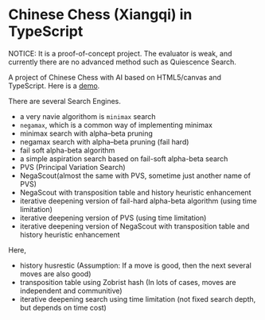 Chinese Chess (Xiangqi) in TypeScript
===========================

NOTICE: It is a proof-of-concept project. The evaluator is weak, and currently there are no advanced method such as Quiescence Search.

A project of Chinese Chess with AI based on HTML5/canvas and TypeScript. Here is a [demo](https://lhttjdr.github.io/xiangqi/).

There are several Search Engines.

- a very navie algorithom is `minimax` search
- `negamax`, which is a common way of implementing minimax
- minimax search with alpha–beta pruning
- negamax search with alpha–beta pruning (fail hard)
- fail soft alpha-beta algorithm
- a simple aspiration search based on fail-soft alpha-beta search
- PVS (Principal Variation Search)
- NegaScout(almost the same with PVS, sometime just another name of PVS)
- NegaScout with transposition table and history heuristic enhancement
- iterative deepening version of fail-hard alpha-beta algorithm (using time limitation)
- iterative deepening version of PVS (using time limitation)
- iterative deepening version of NegaScout with transposition table and history heuristic enhancement

Here,
- history husrestic (Assumption: If a move is good, then the next several moves are also good)
- transposition table using Zobrist hash (In lots of cases, moves are independent and communitive)
- iterative deepening search using time limitation (not fixed search depth, but depends on time cost)
